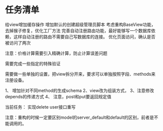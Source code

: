 # 任务清单

给view增加缓存操作
增加默认的创建超级管理员脚本
考虑重构BaseView功能，去掉猴子修复，优化工厂方法
完善自动注册路由功能，最好能够写一个数据库依赖，这样自动注册的路由不需要自己写数据库的连接。
优化页面访问，确认是否被访问了两次

注意：价格计算需要引入精确计算，防止计算误差问题

需要完成一些指定的特殊验证

需要做一些单独的设置，把view拆分开来，要求可以单独按照字段、methods来注册设备。

1、 增加针对不同method的生成schema
2、view改为组装方式，
3、注意修改depends的传递方式
4、 注意，post和put要返回规定值


当前任务：
实现delete
user接口重写

注意：重构的时候一定要区别model的server_default和default的区别，前者是不能调用的。
